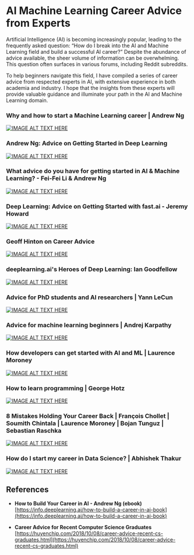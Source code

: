 # AI Machine Learning Career Advice from Experts

Artificial Intelligence (AI) is becoming increasingly popular, leading to the frequently asked question: “How do I break into the AI and Machine Learning field and build a successful AI career?” Despite the abundance of advice available, the sheer volume of information can be overwhelming. This question often surfaces in various forums, including Reddit subreddits.

To help beginners navigate this field, I have compiled a series of career advice from respected experts in AI, with extensive experience in both academia and industry. I hope that the insights from these experts will provide valuable guidance and illuminate your path in the AI and Machine Learning domain.

 ### Why and how to start a Machine Learning career | Andrew Ng 
[![IMAGE ALT TEXT HERE](https://img.youtube.com/vi/uLL6RZhoj3o/0.jpg)](https://youtu.be/uLL6RZhoj3o)

 ### Andrew Ng: Advice on Getting Started in Deep Learning 
[![IMAGE ALT TEXT HERE](https://img.youtube.com/vi/1k37OcjH7BM/0.jpg)](https://youtu.be/1k37OcjH7BM)

### What advice do you have for getting started in AI & Machine Learning? - Fei-Fei Li & Andrew Ng
[![IMAGE ALT TEXT HERE](https://img.youtube.com/vi/cxJi15eXWJU/0.jpg)](https://youtu.be/cxJi15eXWJU)

### Deep Learning: Advice on Getting Started with fast.ai - Jeremy Howard
[![IMAGE ALT TEXT HERE](https://img.youtube.com/vi/4CTDdxfSXF0/0.jpg)](https://youtu.be/4CTDdxfSXF0)

### Geoff Hinton on Career Advice
[![IMAGE ALT TEXT HERE](https://img.youtube.com/vi/oCE3QLmize4/0.jpg)](https://youtu.be/oCE3QLmize4)

###  deeplearning.ai's Heroes of Deep Learning: Ian Goodfellow 
[![IMAGE ALT TEXT HERE](https://img.youtube.com/vi/dqwx-F7Eits/0.jpg)](https://youtu.be/dqwx-F7Eits)

###  Advice for PhD students and AI researchers | Yann LeCun 
[![IMAGE ALT TEXT HERE](https://img.youtube.com/vi/aJalIyXbWtE/0.jpg)](https://youtu.be/aJalIyXbWtE)

###  Advice for machine learning beginners | Andrej Karpathy
[![IMAGE ALT TEXT HERE](https://img.youtube.com/vi/I2ZK3ngNvvI/0.jpg)](https://youtu.be/I2ZK3ngNvvI)

###  How developers can get started with AI and ML | Laurence Moroney
[![IMAGE ALT TEXT HERE](https://img.youtube.com/vi/3K1414RwNDU/0.jpg)](https://youtu.be/3K1414RwNDU)

###  How to learn programming | George Hotz
[![IMAGE ALT TEXT HERE](https://img.youtube.com/vi/NjYICpXJ03M/0.jpg)](https://youtu.be/NjYICpXJ03M)

###  8 Mistakes Holding Your Career Back | François Chollet | Soumith Chintala | Laurence Moroney | Bojan Tunguz |  Sebastian Raschka
[![IMAGE ALT TEXT HERE](https://img.youtube.com/vi/yrtAoBr3iuQ/0.jpg)](https://youtu.be/yrtAoBr3iuQ)

###  How do I start my career in Data Science? | Abhishek Thakur
[![IMAGE ALT TEXT HERE](https://img.youtube.com/vi/BFFM1JRo14E/0.jpg)](https://youtu.be/BFFM1JRo14E)


## References

- **How to Build Your Career in AI - Andrew Ng (ebook)**  
  [https://info.deeplearning.ai/how-to-build-a-career-in-ai-book](https://info.deeplearning.ai/how-to-build-a-career-in-ai-book)
  
- **Career Advice for Recent Computer Science Graduates**  
  [https://huyenchip.com/2018/10/08/career-advice-recent-cs-graduates.html](https://huyenchip.com/2018/10/08/career-advice-recent-cs-graduates.html)


